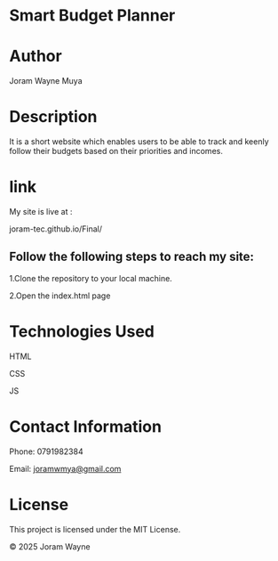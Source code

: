 # Smart Budget Planner

# Author

Joram Wayne Muya

# Description

It is a short website which enables users to be able to track and keenly follow their budgets based on their priorities and incomes.

# link

My site is live at :

joram-tec.github.io/Final/

## Follow the following steps to reach my site:

1.Clone the repository to your local machine.

2.Open the index.html page

# Technologies Used

HTML

CSS

JS

# Contact Information

Phone: 0791982384

Email: joramwmya@gmail.com

# License

This project is licensed under the MIT License.

© 2025 Joram Wayne
